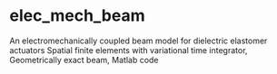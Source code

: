 # elec_mech_beam
An electromechanically coupled beam model for dielectric elastomer actuators
Spatial finite elements with variational time integrator, Geometrically exact beam, Matlab code
